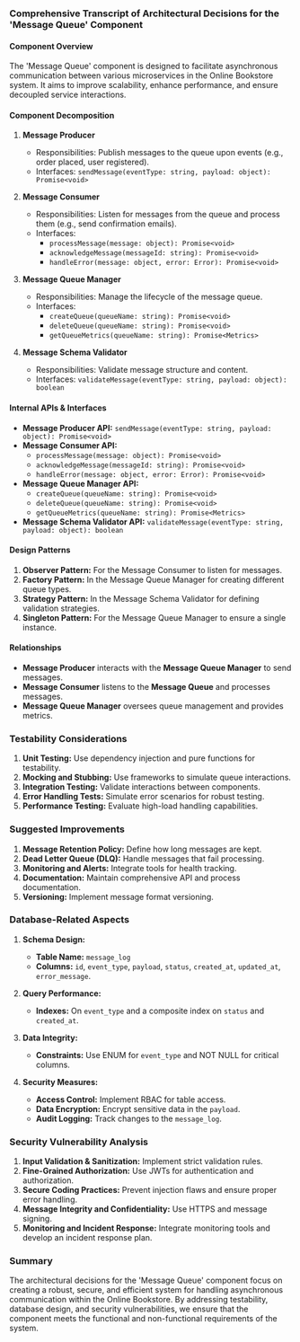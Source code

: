 ### Comprehensive Transcript of Architectural Decisions for the 'Message Queue' Component

#### Component Overview
The 'Message Queue' component is designed to facilitate asynchronous communication between various microservices in the Online Bookstore system. It aims to improve scalability, enhance performance, and ensure decoupled service interactions.

#### Component Decomposition
1. **Message Producer**
   - Responsibilities: Publish messages to the queue upon events (e.g., order placed, user registered).
   - Interfaces: `sendMessage(eventType: string, payload: object): Promise<void>`

2. **Message Consumer**
   - Responsibilities: Listen for messages from the queue and process them (e.g., send confirmation emails).
   - Interfaces: 
     - `processMessage(message: object): Promise<void>`
     - `acknowledgeMessage(messageId: string): Promise<void>`
     - `handleError(message: object, error: Error): Promise<void>`

3. **Message Queue Manager**
   - Responsibilities: Manage the lifecycle of the message queue.
   - Interfaces:
     - `createQueue(queueName: string): Promise<void>`
     - `deleteQueue(queueName: string): Promise<void>`
     - `getQueueMetrics(queueName: string): Promise<Metrics>`

4. **Message Schema Validator**
   - Responsibilities: Validate message structure and content.
   - Interfaces: `validateMessage(eventType: string, payload: object): boolean`

#### Internal APIs & Interfaces
- **Message Producer API:** `sendMessage(eventType: string, payload: object): Promise<void>`
- **Message Consumer API:** 
  - `processMessage(message: object): Promise<void>`
  - `acknowledgeMessage(messageId: string): Promise<void>`
  - `handleError(message: object, error: Error): Promise<void>`
- **Message Queue Manager API:** 
  - `createQueue(queueName: string): Promise<void>`
  - `deleteQueue(queueName: string): Promise<void>`
  - `getQueueMetrics(queueName: string): Promise<Metrics>`
- **Message Schema Validator API:** `validateMessage(eventType: string, payload: object): boolean`

#### Design Patterns
1. **Observer Pattern:** For the Message Consumer to listen for messages.
2. **Factory Pattern:** In the Message Queue Manager for creating different queue types.
3. **Strategy Pattern:** In the Message Schema Validator for defining validation strategies.
4. **Singleton Pattern:** For the Message Queue Manager to ensure a single instance.

#### Relationships
- **Message Producer** interacts with the **Message Queue Manager** to send messages.
- **Message Consumer** listens to the **Message Queue** and processes messages.
- **Message Queue Manager** oversees queue management and provides metrics.

### Testability Considerations
1. **Unit Testing:** Use dependency injection and pure functions for testability.
2. **Mocking and Stubbing:** Use frameworks to simulate queue interactions.
3. **Integration Testing:** Validate interactions between components.
4. **Error Handling Tests:** Simulate error scenarios for robust testing.
5. **Performance Testing:** Evaluate high-load handling capabilities.

### Suggested Improvements
1. **Message Retention Policy:** Define how long messages are kept.
2. **Dead Letter Queue (DLQ):** Handle messages that fail processing.
3. **Monitoring and Alerts:** Integrate tools for health tracking.
4. **Documentation:** Maintain comprehensive API and process documentation.
5. **Versioning:** Implement message format versioning.

### Database-Related Aspects
1. **Schema Design:**
   - **Table Name:** `message_log`
   - **Columns:** `id`, `event_type`, `payload`, `status`, `created_at`, `updated_at`, `error_message`.

2. **Query Performance:**
   - **Indexes:** On `event_type` and a composite index on `status` and `created_at`.

3. **Data Integrity:**
   - **Constraints:** Use ENUM for `event_type` and NOT NULL for critical columns.

4. **Security Measures:**
   - **Access Control:** Implement RBAC for table access.
   - **Data Encryption:** Encrypt sensitive data in the `payload`.
   - **Audit Logging:** Track changes to the `message_log`.

### Security Vulnerability Analysis
1. **Input Validation & Sanitization:** Implement strict validation rules.
2. **Fine-Grained Authorization:** Use JWTs for authentication and authorization.
3. **Secure Coding Practices:** Prevent injection flaws and ensure proper error handling.
4. **Message Integrity and Confidentiality:** Use HTTPS and message signing.
5. **Monitoring and Incident Response:** Integrate monitoring tools and develop an incident response plan.

### Summary
The architectural decisions for the 'Message Queue' component focus on creating a robust, secure, and efficient system for handling asynchronous communication within the Online Bookstore. By addressing testability, database design, and security vulnerabilities, we ensure that the component meets the functional and non-functional requirements of the system.